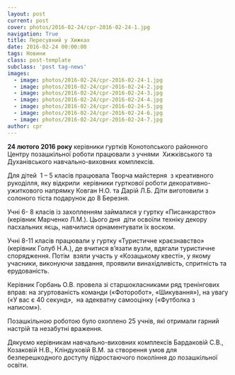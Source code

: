 ```yaml
---
layout: post
current: post
cover: photos/2016-02-24/cpr-2016-02-24-1.jpg
navigation: True
title: Пересувний у Хижках
date: 2016-02-24 00:00:00
tags: Новини
class: post-template
subclass: 'post tag-news'
images:
  - image: photos/2016-02-24/cpr-2016-02-24-1.jpg
  - image: photos/2016-02-24/cpr-2016-02-24-2.jpg
  - image: photos/2016-02-24/cpr-2016-02-24-3.jpg
  - image: photos/2016-02-24/cpr-2016-02-24-4.jpg
  - image: photos/2016-02-24/cpr-2016-02-24-5.jpg
  - image: photos/2016-02-24/cpr-2016-02-24-6.jpg
  - image: photos/2016-02-24/cpr-2016-02-24-7.jpg
author: cpr
---
```


**24 лютого 2016 року** керівники гуртків Конотопського районного Центру позашкільної роботи працювали з учнями  Хижківського та Духанівського навчально-виховних комплексів.

Для дітей  1 – 5 класів працювала Творча майстерня  з креативного рукоділля, яку відкрили  керівники гурткової роботи декоративно-ужиткового напрямку Ковган Н.О. та Дарій Л.Б. Діти виготовили з солоного тіста подарунок до 8 Березня.

Учні 6- 8 класів із захопленням займалися у гуртку «Писанкарство» (керівник Марченко Л.М.). Цього дня  діти освоїли техніку декору пасхальних яєць, навчилися орнаментувати їх воском.

Учні 8-11 класів працювали у гуртку «Туристичне краєзнавство» (керівник Голуб Н.А.), де вчитися в&#8217;язати вузли, вдягали туристичне спорядження. Потім  взяли участь у «Козацькому квесті», у якому учасники, виконуючи завдання, проявили винахідливість, спритність та ерудованість.

Керівник Горбань О.В. провела зі старшокласниками ряд тренінгових вправ: на згуртованість команди («Фоторобот», «Шикування»), на увагу («У вас є 40 секунд»,  на адекватну самооцінку («Футболка з написом»).

Позашкільною роботою було охоплено 25 учнів, які отримали гарний настрій та незабутні враження.

Дякуємо керівникам навчально-виховних комплексів Бардаковій С.В., Козаковій Н.В., Кліндуховій В.М. за створення умов для безперешкодного доступу підростаючого покоління до позашкільної освіти.